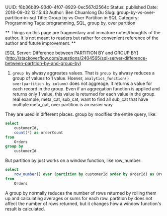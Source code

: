 UUID: f8b36b89-93d0-4f07-8929-0ec567d2564c
Status: published
Date: 2018-09-02 13:15:43
Author: Ben Chuanlong Du
Slug: group-by-vs-over-partition-in-sql
Title: Group by vs Over Partition in SQL
Category: Programming
Tags: programming, SQL, group by, over partition

**
Things on this page are
fragmentary and immature notes/thoughts of the author.
It is not meant to readers
but rather for convenient reference of the author and future improvement.
**

[SQL Server: Difference between PARTITION BY and GROUP BY]
(http://stackoverflow.com/questions/2404565/sql-server-difference-between-partition-by-and-group-by)

1. `group by` alwasy aggreates values. 
    That is `group by` alwasy reduces a group of values to 1 value.
    Hoever, `analytics_function() over(partition by column)` does not aggreage.
    It returns a value for each record in the group.
    Even if an aggregation function is applied and returns only 1 value,
    this value is returned for each value in the group.
    real example, meta_cat, sub_cat, want to find all sub_cat that have multiple meta_cat, over partition is an easier way


They are used in different places. group by modifies the entire query, like:

```SQL
select 
    customerId, 
    count(*) as orderCount
from 
    Orders
group by 
    customerId

```
But partition by just works on a window function, like row_number:

```SQL
select 
    row_number() over (partition by customerId order by orderId) as OrderNumberForThisCustomer
from 
    Orders
```

A group by normally reduces the number of rows returned 
by rolling them up and calculating averages or sums for each row. 
partition by does not affect the number of rows returned, 
but it changes how a window function's result is calculated.